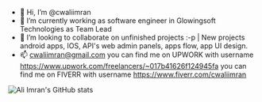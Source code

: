 - 👋 Hi, I’m @cwaliimran
- 🌱 I’m currently working as software engineer in Glowingsoft Technologies as Team Lead
- 💞️ I’m looking to collaborate on unfinished projects :-p | New projects android apps, IOS, API's web admin panels, apps flow, app UI design.
- 📫 cwaliimran@gmail.com
you can find me on UPWORK with username https://www.upwork.com/freelancers/~017b41626f124945fa
you can find me on FIVERR with username https://www.fiverr.com/cwaliimran


<!---
cwaliimran/cwaliimran is a ✨ special ✨ repository because its `README.md` (this file) appears on your GitHub profile.
You can click the Preview link to take a look at your changes.
--->

![Ali Imran's GitHub stats](https://github-readme-stats.vercel.app/api?username=cwaliimran&show_icons=true&theme=radical)
